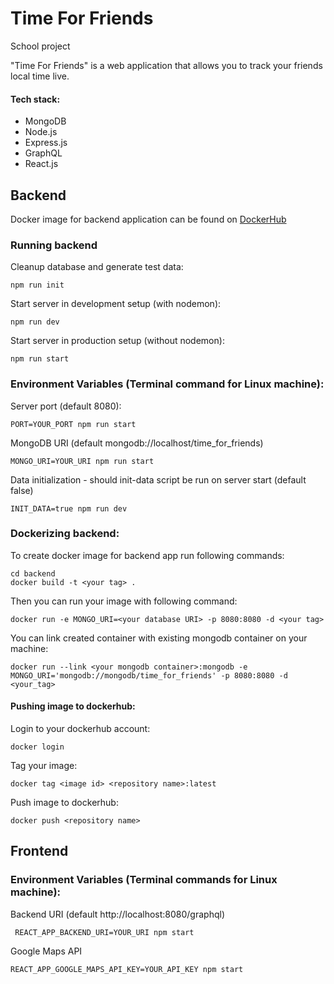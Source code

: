 # Time For Friends
School project

"Time For Friends" is a web application that allows you to track your friends local time live.

#### Tech stack:  
- MongoDB 
- Node.js
- Express.js 
- GraphQL 
- React.js


## Backend

Docker image for backend application can be found on [DockerHub](https://cloud.docker.com/u/nawajo/repository/docker/nawajo/time_for_friends)

### Running backend

Cleanup database and generate test data:  
```
npm run init
```

Start server in development setup (with nodemon):
  
```
npm run dev
```

Start server in production setup (without nodemon):
  
```
npm run start
```

### Environment Variables (Terminal command for Linux machine):

Server port (default 8080):
  
```
PORT=YOUR_PORT npm run start 
```

MongoDB URI (default mongodb://localhost/time_for_friends)  

```
MONGO_URI=YOUR_URI npm run start
```

Data initialization - should init-data script be run on server start (default false)  
```
INIT_DATA=true npm run dev
```

### Dockerizing backend:
To create docker image for backend app run following commands:
```
cd backend
docker build -t <your tag> .
```

Then you can run your image with following command:

```
docker run -e MONGO_URI=<your database URI> -p 8080:8080 -d <your tag>
```

You can link created container with existing mongodb container on your machine:
```
docker run --link <your mongodb container>:mongodb -e MONGO_URI='mongodb://mongodb/time_for_friends' -p 8080:8080 -d <your_tag>
```

#### Pushing image to dockerhub:
Login to your dockerhub account:
```
docker login
```
Tag your image:
```
docker tag <image id> <repository name>:latest
```
Push image to dockerhub:
```
docker push <repository name>
```


## Frontend

### Environment Variables (Terminal commands for Linux machine):  

Backend URI (default http://localhost:8080/graphql)  

`
REACT_APP_BACKEND_URI=YOUR_URI npm start`


Google Maps API 

`
REACT_APP_GOOGLE_MAPS_API_KEY=YOUR_API_KEY npm start
`
 






